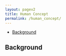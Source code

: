```yaml
---
layout: pagev2
title: Human Concept
permalink: /human_concept/
---
```

- [Background](#background)

## Background

